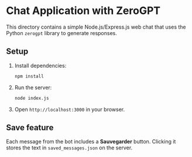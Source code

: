 # Chat Application with ZeroGPT

This directory contains a simple Node.js/Express.js web chat that uses the Python `zerogpt` library to generate responses.

## Setup

1. Install dependencies:
   ```bash
   npm install
   ```
2. Run the server:
   ```bash
   node index.js
   ```
3. Open `http://localhost:3000` in your browser.

## Save feature

Each message from the bot includes a **Sauvegarder** button. Clicking it stores the text in `saved_messages.json` on the server.
